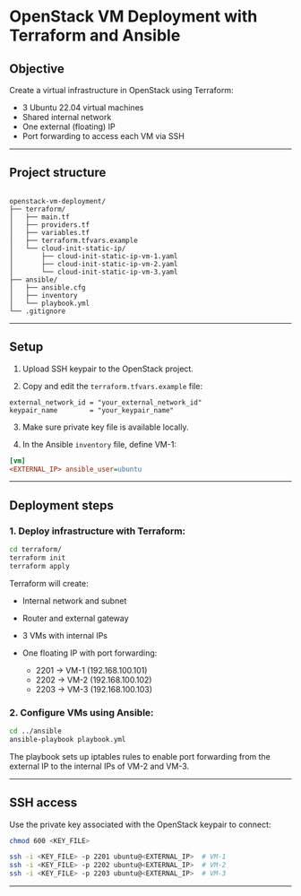 # OpenStack VM Deployment with Terraform and Ansible

## Objective

Create a virtual infrastructure in OpenStack using Terraform:

- 3 Ubuntu 22.04 virtual machines
- Shared internal network
- One external (floating) IP
- Port forwarding to access each VM via SSH

---

## Project structure

```

openstack-vm-deployment/
├── terraform/
│   ├── main.tf
│   ├── providers.tf
│   ├── variables.tf
│   ├── terraform.tfvars.example
│   └── cloud-init-static-ip/
│       ├── cloud-init-static-ip-vm-1.yaml
│       ├── cloud-init-static-ip-vm-2.yaml
│       └── cloud-init-static-ip-vm-3.yaml
├── ansible/
│   ├── ansible.cfg
│   ├── inventory
│   └── playbook.yml
└── .gitignore

````

---

## Setup

1. Upload SSH keypair to the OpenStack project.

2. Copy and edit the `terraform.tfvars.example` file:

```hcl
external_network_id = "your_external_network_id"
keypair_name        = "your_keypair_name"
````

3. Make sure private key file is available locally.
   
4. In the Ansible `inventory` file, define VM-1:

```ini
[vm]
<EXTERNAL_IP> ansible_user=ubuntu
```

---

## Deployment steps

### 1. Deploy infrastructure with Terraform:

```bash
cd terraform/
terraform init
terraform apply
```

Terraform will create:

* Internal network and subnet
* Router and external gateway
* 3 VMs with internal IPs
* One floating IP with port forwarding:

  * 2201 → VM-1 (192.168.100.101)
  * 2202 → VM-2 (192.168.100.102)
  * 2203 → VM-3 (192.168.100.103)

### 2. Configure VMs using Ansible:

```bash
cd ../ansible
ansible-playbook playbook.yml
```

The playbook sets up iptables rules to enable port forwarding from the external IP to the internal IPs of VM-2 and VM-3.

---

## SSH access

Use the private key associated with the OpenStack keypair to connect:

```bash
chmod 600 <KEY_FILE>

ssh -i <KEY_FILE> -p 2201 ubuntu@<EXTERNAL_IP>  # VM-1
ssh -i <KEY_FILE> -p 2202 ubuntu@<EXTERNAL_IP>  # VM-2
ssh -i <KEY_FILE> -p 2203 ubuntu@<EXTERNAL_IP>  # VM-3
```

---


